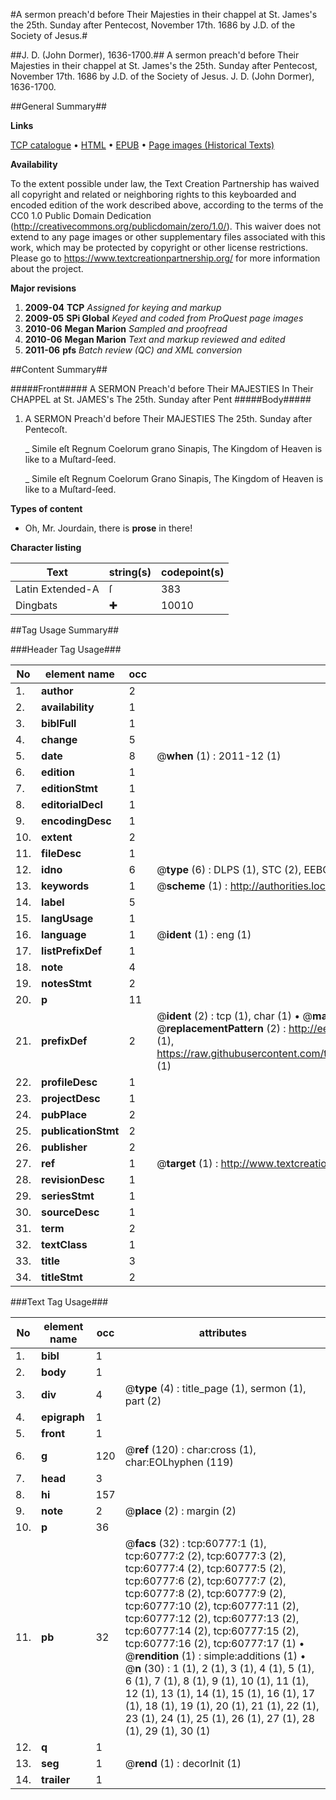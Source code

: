 #A sermon preach'd before Their Majesties in their chappel at St. James's the 25th. Sunday after Pentecost, November 17th. 1686 by J.D. of the Society of Jesus.#

##J. D. (John Dormer), 1636-1700.##
A sermon preach'd before Their Majesties in their chappel at St. James's the 25th. Sunday after Pentecost, November 17th. 1686 by J.D. of the Society of Jesus.
J. D. (John Dormer), 1636-1700.

##General Summary##

**Links**

[TCP catalogue](http://www.ota.ox.ac.uk/tcp/)  • 
[HTML](http://tei.it.ox.ac.uk/tcp/Texts-HTML/free/A36/A36356.html)  • 
[EPUB](http://tei.it.ox.ac.uk/tcp/Texts-EPUB/free/A36/A36356.epub) • 
[Page images (Historical Texts)](https://historicaltexts.jisc.ac.uk/eebo-12381493e)

**Availability**

To the extent possible under law, the Text Creation Partnership has waived all copyright and related or neighboring rights to this keyboarded and encoded edition of the work described above, according to the terms of the CC0 1.0 Public Domain Dedication (http://creativecommons.org/publicdomain/zero/1.0/). This waiver does not extend to any page images or other supplementary files associated with this work, which may be protected by copyright or other license restrictions. Please go to https://www.textcreationpartnership.org/ for more information about the project.

**Major revisions**

1. __2009-04__ __TCP__ *Assigned for keying and markup*
1. __2009-05__ __SPi Global__ *Keyed and coded from ProQuest page images*
1. __2010-06__ __Megan Marion__ *Sampled and proofread*
1. __2010-06__ __Megan Marion__ *Text and markup reviewed and edited*
1. __2011-06__ __pfs__ *Batch review (QC) and XML conversion*

##Content Summary##

#####Front#####
A SERMON Preach'd before Their MAJESTIES In Their CHAPPEL at St. JAMES's The 25th. Sunday after Pent
#####Body#####

1. A SERMON Preach'd before Their MAJESTIES The 25th. Sunday after Pentecoſt.

    _ Simile eſt Regnum Coelorum grano Sinapis, The Kingdom of Heaven is like to a Muſtard-ſeed.

    _ Simile eſt Regnum Coelorum Grano Sinapis, The Kingdom of Heaven is like to a Muſtard-ſeed.

**Types of content**

  * Oh, Mr. Jourdain, there is **prose** in there!

**Character listing**


|Text|string(s)|codepoint(s)|
|---|---|---|
|Latin Extended-A|ſ|383|
|Dingbats|✚|10010|

##Tag Usage Summary##

###Header Tag Usage###

|No|element name|occ|attributes|
|---|---|---|---|
|1.|__author__|2||
|2.|__availability__|1||
|3.|__biblFull__|1||
|4.|__change__|5||
|5.|__date__|8| @__when__ (1) : 2011-12 (1)|
|6.|__edition__|1||
|7.|__editionStmt__|1||
|8.|__editorialDecl__|1||
|9.|__encodingDesc__|1||
|10.|__extent__|2||
|11.|__fileDesc__|1||
|12.|__idno__|6| @__type__ (6) : DLPS (1), STC (2), EEBO-CITATION (1), OCLC (1), VID (1)|
|13.|__keywords__|1| @__scheme__ (1) : http://authorities.loc.gov/ (1)|
|14.|__label__|5||
|15.|__langUsage__|1||
|16.|__language__|1| @__ident__ (1) : eng (1)|
|17.|__listPrefixDef__|1||
|18.|__note__|4||
|19.|__notesStmt__|2||
|20.|__p__|11||
|21.|__prefixDef__|2| @__ident__ (2) : tcp (1), char (1)  •  @__matchPattern__ (2) : ([0-9\-]+):([0-9IVX]+) (1), (.+) (1)  •  @__replacementPattern__ (2) : http://eebo.chadwyck.com/downloadtiff?vid=$1&page=$2 (1), https://raw.githubusercontent.com/textcreationpartnership/Texts/master/tcpchars.xml#$1 (1)|
|22.|__profileDesc__|1||
|23.|__projectDesc__|1||
|24.|__pubPlace__|2||
|25.|__publicationStmt__|2||
|26.|__publisher__|2||
|27.|__ref__|1| @__target__ (1) : http://www.textcreationpartnership.org/docs/. (1)|
|28.|__revisionDesc__|1||
|29.|__seriesStmt__|1||
|30.|__sourceDesc__|1||
|31.|__term__|2||
|32.|__textClass__|1||
|33.|__title__|3||
|34.|__titleStmt__|2||


###Text Tag Usage###

|No|element name|occ|attributes|
|---|---|---|---|
|1.|__bibl__|1||
|2.|__body__|1||
|3.|__div__|4| @__type__ (4) : title_page (1), sermon (1), part (2)|
|4.|__epigraph__|1||
|5.|__front__|1||
|6.|__g__|120| @__ref__ (120) : char:cross (1), char:EOLhyphen (119)|
|7.|__head__|3||
|8.|__hi__|157||
|9.|__note__|2| @__place__ (2) : margin (2)|
|10.|__p__|36||
|11.|__pb__|32| @__facs__ (32) : tcp:60777:1 (1), tcp:60777:2 (2), tcp:60777:3 (2), tcp:60777:4 (2), tcp:60777:5 (2), tcp:60777:6 (2), tcp:60777:7 (2), tcp:60777:8 (2), tcp:60777:9 (2), tcp:60777:10 (2), tcp:60777:11 (2), tcp:60777:12 (2), tcp:60777:13 (2), tcp:60777:14 (2), tcp:60777:15 (2), tcp:60777:16 (2), tcp:60777:17 (1)  •  @__rendition__ (1) : simple:additions (1)  •  @__n__ (30) : 1 (1), 2 (1), 3 (1), 4 (1), 5 (1), 6 (1), 7 (1), 8 (1), 9 (1), 10 (1), 11 (1), 12 (1), 13 (1), 14 (1), 15 (1), 16 (1), 17 (1), 18 (1), 19 (1), 20 (1), 21 (1), 22 (1), 23 (1), 24 (1), 25 (1), 26 (1), 27 (1), 28 (1), 29 (1), 30 (1)|
|12.|__q__|1||
|13.|__seg__|1| @__rend__ (1) : decorInit (1)|
|14.|__trailer__|1||
